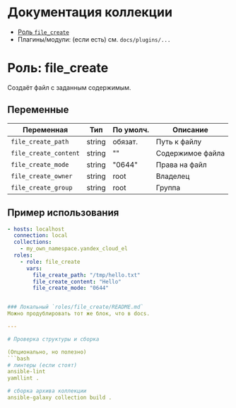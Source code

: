 # Документация коллекции

- [Роль `file_create`](./roles/file_create.md)
- Плагины/модули: (если есть) см. `docs/plugins/...`

# Роль: file_create

Создаёт файл с заданным содержимым.

## Переменные

| Переменная           | Тип    | По умолч. | Описание                    |
|----------------------|--------|-----------|-----------------------------|
| `file_create_path`   | string | обязат.   | Путь к файлу                |
| `file_create_content`| string | ""        | Содержимое файла            |
| `file_create_mode`   | string | "0644"    | Права на файл               |
| `file_create_owner`  | string | root      | Владелец                    |
| `file_create_group`  | string | root      | Группа                      |

## Пример использования
```yaml
- hosts: localhost
  connection: local
  collections:
    - my_own_namespace.yandex_cloud_el
  roles:
    - role: file_create
      vars:
        file_create_path: "/tmp/hello.txt"
        file_create_content: "Hello"
        file_create_mode: "0644"


### Локальный `roles/file_create/README.md`
Можно продублировать тот же блок, что в docs.

---

# Проверка структуры и сборка

(Опционально, но полезно)
```bash
# линтеры (если стоят)
ansible-lint
yamllint .

# сборка архива коллекции
ansible-galaxy collection build .
